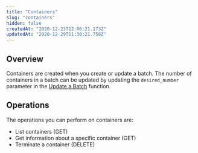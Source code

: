 ```yaml
---
title: "Containers"
slug: "containers"
hidden: false
createdAt: "2020-12-23T12:06:21.173Z"
updatedAt: "2020-12-29T11:30:21.758Z"
---
```

## Overview
Containers are created when you create or update a batch. The number of containers in a batch can be updated by updating the `desired_number` parameter in the [Update a Batch](ref:updatebatch) function.

## Operations
The operations you can perform on containers are: 
- List containers (GET)
- Get information about a specific container (GET)
- Terminate a container (DELETE)